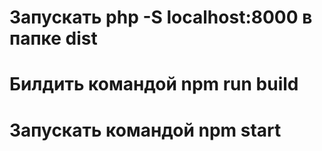 # Запускать php -S localhost:8000 в папке dist

# Билдить командой npm run build

# Запускать командой npm start
